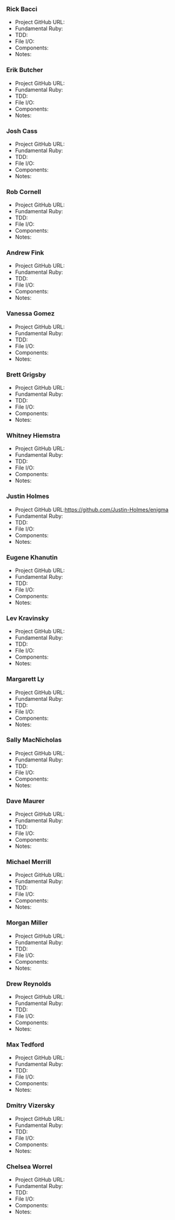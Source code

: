 ### Rick Bacci

* Project GitHub URL:
* Fundamental Ruby:
* TDD:
* File I/O:
* Components:
* Notes:

### Erik Butcher

* Project GitHub URL:
* Fundamental Ruby:
* TDD:
* File I/O:
* Components:
* Notes:

### Josh Cass

* Project GitHub URL:
* Fundamental Ruby:
* TDD:
* File I/O:
* Components:
* Notes:

### Rob Cornell

* Project GitHub URL:
* Fundamental Ruby:
* TDD:
* File I/O:
* Components:
* Notes:

### Andrew Fink

* Project GitHub URL:
* Fundamental Ruby:
* TDD:
* File I/O:
* Components:
* Notes:

### Vanessa Gomez

* Project GitHub URL:
* Fundamental Ruby:
* TDD:
* File I/O:
* Components:
* Notes:

### Brett Grigsby

* Project GitHub URL:
* Fundamental Ruby:
* TDD:
* File I/O:
* Components:
* Notes:

### Whitney Hiemstra

* Project GitHub URL:
* Fundamental Ruby:
* TDD:
* File I/O:
* Components:
* Notes:

### Justin Holmes

* Project GitHub URL:https://github.com/Justin-Holmes/enigma
* Fundamental Ruby:
* TDD:
* File I/O:
* Components:
* Notes:

### Eugene Khanutin

* Project GitHub URL:
* Fundamental Ruby:
* TDD:
* File I/O:
* Components:
* Notes:

### Lev Kravinsky

* Project GitHub URL:
* Fundamental Ruby:
* TDD:
* File I/O:
* Components:
* Notes:

### Margarett Ly

* Project GitHub URL:
* Fundamental Ruby:
* TDD:
* File I/O:
* Components:
* Notes:

### Sally MacNicholas

* Project GitHub URL:
* Fundamental Ruby:
* TDD:
* File I/O:
* Components:
* Notes:

### Dave Maurer

* Project GitHub URL:
* Fundamental Ruby:
* TDD:
* File I/O:
* Components:
* Notes:

### Michael Merrill

* Project GitHub URL:
* Fundamental Ruby:
* TDD:
* File I/O:
* Components:
* Notes:

### Morgan Miller

* Project GitHub URL:
* Fundamental Ruby:
* TDD:
* File I/O:
* Components:
* Notes:

### Drew Reynolds

* Project GitHub URL:
* Fundamental Ruby:
* TDD:
* File I/O:
* Components:
* Notes:

### Max Tedford

* Project GitHub URL:
* Fundamental Ruby:
* TDD:
* File I/O:
* Components:
* Notes:

### Dmitry Vizersky

* Project GitHub URL:
* Fundamental Ruby:
* TDD:
* File I/O:
* Components:
* Notes:

### Chelsea Worrel

* Project GitHub URL:
* Fundamental Ruby:
* TDD:
* File I/O:
* Components:
* Notes:

